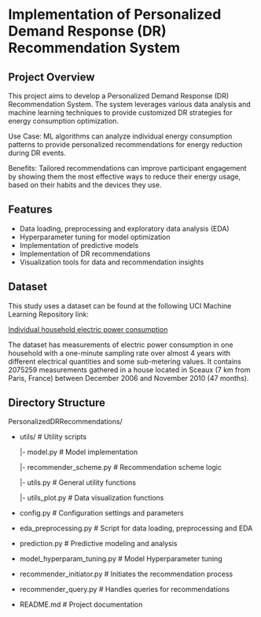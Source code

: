 # Implementation of Personalized Demand Response (DR) Recommendation System

## Project Overview
This project aims to develop a Personalized Demand Response (DR) Recommendation System. The system leverages various data analysis and machine learning techniques to provide customized DR strategies for energy consumption optimization.

Use Case: ML algorithms can analyze individual energy consumption patterns to provide personalized recommendations for energy reduction during DR events.

Benefits: Tailored recommendations can improve participant engagement by showing them the most effective ways to reduce their energy usage, based on their habits and the devices they use.

## Features
- Data loading, preprocessing and exploratory data analysis (EDA)
- Hyperparameter tuning for model optimization
- Implementation of predictive models
- Implementation of DR recommendations
- Visualization tools for data and recommendation insights

## Dataset
This study uses a dataset can be found at the following UCI Machine Learning Repository link:

[Individual household electric power consumption](https://archive.ics.uci.edu/ml/datasets/individual+household+electric+power+consumption)

The dataset has measurements of electric power consumption in one household with a one-minute sampling rate over almost 4 years with different electrical quantities and some sub-metering values. 
It contains 2075259 measurements gathered in a house located in Sceaux (7 km from Paris, France) between December 2006 and November 2010 (47 months).

## Directory Structure
PersonalizedDRRecommendations/

- utils/ # Utility scripts

  |- model.py # Model implementation
  
  |- recommender_scheme.py # Recommendation scheme logic
  
  |- utils.py # General utility functions
  
  |- utils_plot.py # Data visualization functions

- config.py # Configuration settings and parameters
- eda_preprocessing.py # Script for data loading, preprocessing and EDA
- prediction.py # Predictive modeling and analysis
- model_hyperparam_tuning.py # Model Hyperparameter tuning
- recommender_initiator.py # Initiates the recommendation process
- recommender_query.py # Handles queries for recommendations
- README.md # Project documentation

